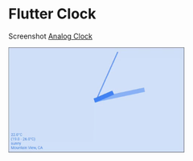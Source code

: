 # Flutter Clock



Screenshot [Analog Clock](analog_clock)

<img src='analog_clock/analog.gif' width='350'>

